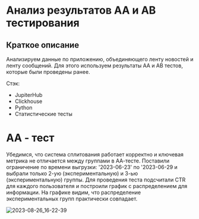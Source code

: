 #  Анализ результатов АА и АВ тестирования
## Краткое описание
Анализируем данные по приложению, объединяющего ленту новостей и ленту сообщений. Для этого используем результаты АА и АВ тестов, которые были проведены ранее.

Стэк:

* JupiterHub
* Clickhouse
* Python
* Статистические тесты

# АА - тест

Убедимся, что система сплитования работает корректно и ключевая метрика не отличается между группами в АА-тесте.
Поставили ограничение по времени выгрузки:  '2023-06-23' по '2023-06-29 и выбрали только 2-ую (экспериментальную) и 3-ью (экспериментальную) группы.
Для проведения теста подсчитали CTR для каждого пользователя и построили график с распределением для информации. На графике видим, что распределение экспериментальных групп практически совпадает.

![2023-08-26_16-22-39](https://github.com/Macharaits/My_project/assets/117433497/5ef9c7cc-abcd-436b-b7ed-65a1962d792a)
